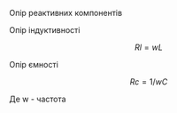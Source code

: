 Опір реактивних компонентів  

Опір індуктивності  
```math
Rl=wL
```

Опір ємності  
```math
Rc=1/wC
```

Де w - частота  
